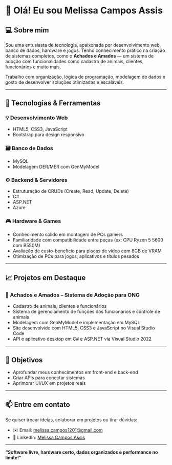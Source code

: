 # 👋 Olá! Eu sou Melissa Campos Assis  

## 💻 Sobre mim

Sou uma entusiasta de tecnologia, apaixonada por desenvolvimento web, banco de dados, hardware e jogos. Tenho conhecimento prático na criação de sistemas completos, como o **Achados e Amados** — um sistema de adoção com funcionalidades como cadastro de animais, clientes, funcionários e muito mais.

Trabalho com organização, lógica de programação, modelagem de dados e gosto de desenvolver soluções otimizadas e escaláveis.

---

## 🚀 Tecnologias & Ferramentas

### 💡 Desenvolvimento Web
- HTML5, CSS3, JavaScript  
- Bootstrap para design responsivo

### 🗃️ Banco de Dados
- MySQL  
- Modelagem DER/MER com GenMyModel

### ⚙️ Backend & Servidores
- Estruturação de CRUDs (Create, Read, Update, Delete)  
- C#  
- ASP.NET  
- Azure

### 🎮 Hardware & Games
- Conhecimento sólido em montagem de PCs gamers  
- Familiaridade com compatibilidade entre peças (ex: CPU Ryzen 5 5600 com B550M)  
- Avaliação de custo-benefício para placas de vídeo com 8GB de VRAM  
- Otimização de PCs para jogos, aplicativos e títulos pesados

---

## 📈 Projetos em Destaque

### 🐶 Achados e Amados – Sistema de Adoção para ONG
- Cadastro de animais, clientes e funcionários  
- Sistema de gerenciamento de funções dos funcionários e controle de animais  
- Modelagem com GenMyModel e implementação em MySQL  
- Site desenvolvido com HTML5, CSS3 e JavaScript no Visual Studio Code  
- API e aplicativo desktop em C# e ASP.NET via Visual Studio 2022

---

## 🎯 Objetivos

- Aprofundar meus conhecimentos em front-end e back-end  
- Criar APIs para conectar sistemas  
- Aprimorar UI/UX em projetos reais

---

## 📫 Entre em contato

Se quiser trocar ideias, colaborar em projetos ou tirar dúvidas:

- ✉️ Email: melissa.campos1201@gmail.com  
- 💼 LinkedIn: [Melissa Campos Assis](https://www.linkedin.com/in/melissa-campos-assis-10b439271)

---

**“Software livre, hardware certo, dados organizados e performance no limite!”**
